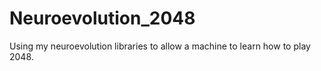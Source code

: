 Neuroevolution_2048
===================

Using my neuroevolution libraries to allow a machine to learn how to play 2048.
